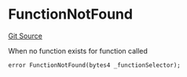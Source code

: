 # FunctionNotFound
[Git Source](https://github.com/thrackle-io/rules-engine/blob/f3baf971c7cb5a9708b7ed14723c3823c9ae4656/src/client/token/handler/diamond/HandlerDiamond.sol)

When no function exists for function called


```solidity
error FunctionNotFound(bytes4 _functionSelector);
```

